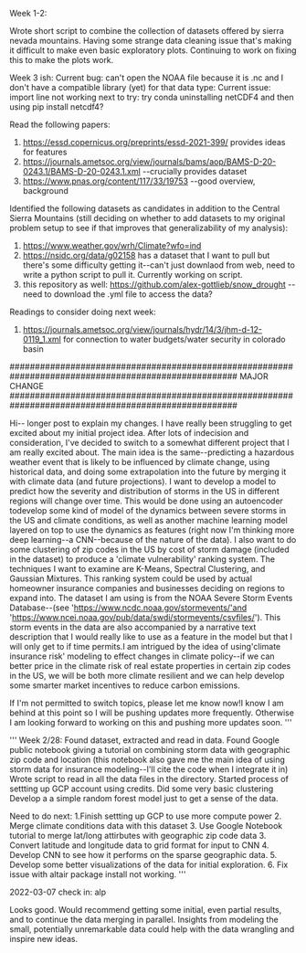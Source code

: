 Week 1-2:

Wrote short script to combine the collection of datasets offered by sierra nevada mountains. 
Having some strange data cleaning issue that's making it difficult to make even basic 
exploratory plots. Continuing to work on fixing this to make the plots work.

Week 3 ish:
Current bug: can't open the NOAA file because it is .nc and I don't have a compatible library
(yet) for that data type:
Current issue: import line not working
next to try: try conda uninstalling netCDF4 and then using pip install netcdf4?


 Read the following papers:
1. https://essd.copernicus.org/preprints/essd-2021-399/ provides ideas for features
2. https://journals.ametsoc.org/view/journals/bams/aop/BAMS-D-20-0243.1/BAMS-D-20-0243.1.xml --crucially provides dataset
3. https://www.pnas.org/content/117/33/19753 --good overview, background


Identified the following datasets as candidates in addition to the Central Sierra Mountains
(still deciding on whether to add datasets to my original problem setup to see if that 
improves that generalizability of my analysis):
1. https://www.weather.gov/wrh/Climate?wfo=ind
2. https://nsidc.org/data/g02158 has a dataset that I want to pull but there's some difficulty
getting it--can't just downlaod from web, need to write a python script to pull it. Currently
working on script.
3. this repository as well: https://github.com/alex-gottlieb/snow_drought --need to download the .yml file to access the data?


Readings to consider doing next week:
1. https://journals.ametsoc.org/view/journals/hydr/14/3/jhm-d-12-0119_1.xml for connection to water budgets/water security in colorado basin


#####################################################################################################
MAJOR CHANGE
#####################################################################################################

Hi-- longer post to explain my changes. I have really been struggling to get excited 
about my initial project idea. After lots of indecision and consideration, I've decided
to switch to a somewhat different project that I am really excited about. The main idea is
the same--predicting a hazardous weather event that is likely to be influenced by
climate change, using historical data, and doing some extrapolation into the future
 by merging it with climate data (and future projections). I want to develop a 
 model to predict how the severity and distribution of storms in the US in different
regions will change over time. This would be done using an autoencoder todevelop 
some kind of model of the dynamics between severe storms in the US and climate conditions, 
as well as another machine learning model layered on top to use the dynamics as 
features (right now I'm thinking more deep learning--a CNN--because of the nature of the data). 
I also want to do some clustering of zip codes in the US by cost of storm 
damage (included in the dataset) to produce a 'climate vulnerability' ranking system.
The techniques I want to examine are K-Means, Spectral Clustering, and Gaussian 
Mixtures. This ranking system could be used by actual homeowner insurance companies 
and businesses deciding on regions to expand into. The dataset I am using is from the
 NOAA Severe Storm Events Database--(see 'https://www.ncdc.noaa.gov/stormevents/'and
'https://www.ncei.noaa.gov/pub/data/swdi/stormevents/csvfiles/'). 
This storm events in the data are also accompanied by a narrative text description 
that I would really like to use as a feature in the model but that I will only 
get to if time permits.I am intrigued by the idea of using'climate insurance risk' modeling to effect
changes in climate policy--if we can better price in the climate risk of real estate 
properties in certain zip codes in the US, we will be both more climate resilient 
and we can help develop some smarter market incentives to reduce carbon emissions. 

If I'm not permitted to switch topics, please let me know now!I know I am 
behind at this point so I will be pushing updates more frequently. Otherwise I am looking
forward to working on this and pushing more updates soon.
'''

'''
Week 2/28: 
Found dataset, extracted and read in data. 
Found Google public notebook giving a tutorial on combining storm data
with geographic zip code and location (this notebook also gave me the main idea of using storm data for insurance modeling--I'll cite the code when I integrate it in)
Wrote script to read in all the data files in the directory.
Started process of settting up GCP account using credits.
Did some very basic clustering 
Develop a a simple random forest model just to get a sense of the data.

Need to do next: 
1.Finish settting up GCP to use more compute power
2. Merge climate conditions data with this dataset
3. Use Google Notebook tutorial to merge lat/long attirbutes with geographic zip code data
3. Convert latitude and longitude data to grid format for input to CNN
4. Develop CNN to see how it performs on the sparse geographic data.
5. Develop some better visualizations of the data for initial exploration.
6. Fix issue with altair package install not working.
'''

2022-03-07 check in: alp

Looks good. Would recommend getting some initial, even partial results, and to continue the data merging in parallel. Insights from modeling the small, potentially unremarkable data could help with the data wrangling and inspire new ideas.
